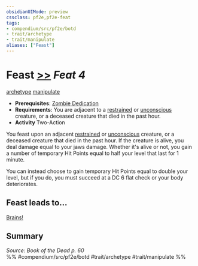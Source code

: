 ```yaml
---
obsidianUIMode: preview
cssclass: pf2e,pf2e-feat
tags:
- compendium/src/pf2e/botd
- trait/archetype
- trait/manipulate
aliases: ["Feast"]
---
```

# Feast  [>>](../../rules/core-rulebook/chapter-9-playing-the-game.md#Actions "Two-Action") *Feat 4*  
[archetype](../../rules/traits/archetype.md)  [manipulate](../../rules/traits/manipulate.md)  

- **Prerequisites**: [Zombie Dedication](zombie-dedication-botd.md)
- **Requirements**: You are adjacent to a [restrained](../../rules/conditions.md#Restrained) or [unconscious](../../rules/conditions.md#Unconscious) creature, or a deceased creature that died in the past hour.
- **Activity** Two-Action

You feast upon an adjacent [restrained](../../rules/conditions.md#Restrained) or [unconscious](../../rules/conditions.md#Unconscious) creature, or a deceased creature that died in the past hour. If the creature is alive, you deal damage equal to your jaws damage. Whether it's alive or not, you gain a number of temporary Hit Points equal to half your level that last for 1 minute.

You can instead choose to gain temporary Hit Points equal to double your level, but if you do, you must succeed at a DC 6 flat check or your body deteriorates.

## Feast leads to...

[Brains!](brains-botd.md)

## Summary

*Source: Book of the Dead p. 60*  
%% #compendium/src/pf2e/botd #trait/archetype #trait/manipulate %%